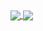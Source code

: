 <a href="https://github.com/anuraghazra/github-readme-stats">
  <img align="center" src="https://github-readme-stats.vercel.app/api?username=domsson&theme=onedark&show_icons=true&hide=issues&include_all_commits=true&hide_border=true">
</a>
<a href="https://github.com/anuraghazra/github-readme-stats">
  <img align="center" src="https://github-readme-stats.vercel.app/api/top-langs/?username=domsson&theme=onedark&layout=compact&hide_border=true">
</a>
